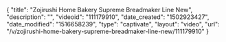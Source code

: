 {
    "title": "Zojirushi Home Bakery Supreme Breadmaker Line New",
    "description": "",
    "videoid": "111179910",
    "date_created": "1502923427",
    "date_modified": "1516658239",
    "type": "captivate",
    "layout": "video",
    "url": "\/v\/zojirushi-home-bakery-supreme-breadmaker-line-new\/111179910"
}